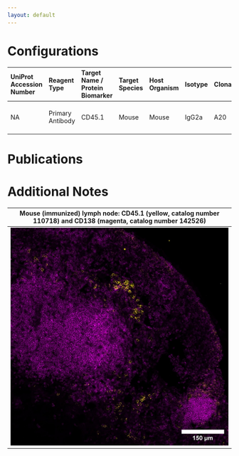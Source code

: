```yaml
---
layout: default
---
```


# Configurations

| UniProt Accession Number   | Reagent Type     | Target Name / Protein Biomarker   | Target Species   | Host Organism   | Isotype   | Clonality   | Vendor    |   Catalog Number | Conjugate   | RRID      | Availability   | Method        | Tissue Preservation               | Target Tissue   | Tissue State   | Detergent         | Antigen Retrieval Conditions   | Dye Inactivation Conditions   | Recommend   | Agree                                                        | Disagree   | Contributor                                                  | Notes   |
|:---------------------------|:-----------------|:----------------------------------|:-----------------|:----------------|:----------|:------------|:----------|-----------------:|:------------|:----------|:---------------|:--------------|:----------------------------------|:----------------|:---------------|:------------------|:-------------------------------|:------------------------------|:------------|:-------------------------------------------------------------|:-----------|:-------------------------------------------------------------|:--------|
| NA                         | Primary Antibody | CD45.1                            | Mouse            | Mouse           | IgG2a     | A20         | BioLegend |           110718 | AF488       | AB_492862 | Stock          | IBEX2D Manual | 1:4 Cytofix/Cytoperm Fixed Frozen | Lymph Node      | NA             | 0.3% Triton-X-100 | NA                             | 1 mg/ml LiBH4 15 minutes      | Yes         | [0000-0002-8909-5039](https://orcid.org/0000-0002-8909-5039) | NA         | [0000-0002-8909-5039](https://orcid.org/0000-0002-8909-5039) |         |

# Publications



# Additional Notes

<a name="notes"></a>


| Mouse (immunized) lymph node: CD45.1 (yellow, catalog number 110718) and CD138 (magenta, catalog number 142526) |
|:-------:|
| ![](CD45.1_AF488_Magenta_CD138_AF647_Yellow_Mouse_LN.jpg) |

